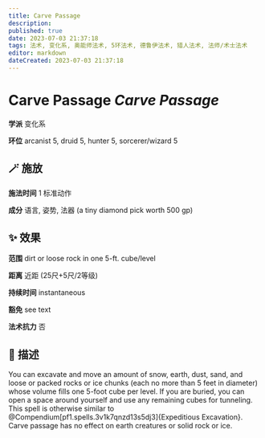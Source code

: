 ```yaml
---
title: Carve Passage
description: 
published: true
date: 2023-07-03 21:37:18
tags: 法术, 变化系, 奥能师法术, 5环法术, 德鲁伊法术, 猎人法术, 法师/术士法术
editor: markdown
dateCreated: 2023-07-03 21:37:18
---
```


# **Carve Passage** *Carve Passage*

**学派** 变化系 

**环位** arcanist 5, druid 5, hunter 5, sorcerer/wizard 5

## 🪄 施放

**施法时间** 1 标准动作

**成分** 语言, 姿势, 法器 (a tiny diamond pick worth 500 gp)

## ✨ 效果  

**范围** dirt or loose rock in one 5-ft. cube/level

**距离** 近距 (25尺+5尺/2等级)  

**持续时间** instantaneous 

**豁免** see text

**法术抗力** 否

## 📖 描述

You can excavate and move an amount of snow, earth, dust, sand, and loose or packed rocks or ice chunks (each no more than 5 feet in diameter) whose volume fills one 5-foot cube per level. If you are buried, you can open a space around yourself and use any remaining cubes for tunneling. This spell is otherwise similar to @Compendium[pf1.spells.3v1k7qnzd13s5dj3]{Expeditious Excavation}. Carve passage has no effect on earth creatures or solid rock or ice.
    